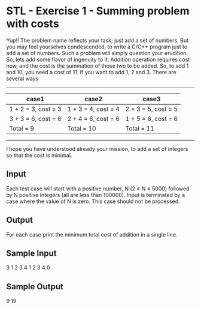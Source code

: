 # STL - Exercise 1 - Summing problem with costs

Yup!! The problem name reflects your task; just add a set of numbers. But you may feel yourselves
condescended, to write a C/C++ program just to add a set of numbers. Such a problem will simply
question your erudition. So, lets add some flavor of ingenuity to it.
Addition operation requires cost now, and the cost is the summation of those two to be added. So,
to add 1 and 10, you need a cost of 11. If you want to add 1, 2 and 3. There are several ways

---

| case1               | case2               | case3               |
| ------------------- | ------------------- | ------------------- |
| 1 + 2 = 3, cost = 3 | 1 + 3 = 4, cost = 4 | 2 + 3 = 5, cost = 5 |
| 3 + 3 = 6, cost = 6 | 2 + 4 = 6, cost = 6 | 1 + 5 = 6, cost = 6 |
| Total = 9           | Total = 10          | Total = 11          |

---

I hope you have understood already your mission, to add a set of integers so that the cost is minimal.

## Input

Each test case will start with a positive number, N (2 ≤ N ≤ 5000) followed by N positive integers
(all are less than 100000). Input is terminated by a case where the value of N is zero. This case should
not be processed.

## Output

For each case print the minimum total cost of addition in a single line.

## Sample Input

3
1 2 3
4
1 2 3 4
0

## Sample Output

9
19
